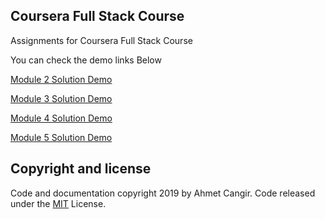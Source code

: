 ## Coursera Full Stack Course

Assignments for Coursera Full Stack Course

You can check the demo links Below 

[Module 2 Solution Demo](https://statixdesign.github.io/coursera-full-stack-course/module2-solution/)

[Module 3 Solution Demo](https://statixdesign.github.io/coursera-full-stack-course/module3-solution/)

[Module 4 Solution Demo](https://statixdesign.github.io/coursera-full-stack-course/module4-solution/)

[Module 5 Solution Demo](https://statixdesign.github.io/coursera-full-stack-course/module5-solution/)

## Copyright and license
Code and documentation copyright 2019 by Ahmet Cangir. Code released under the [MIT](https://github.com/statixdesign/coursera-full-stack-course/blob/master/LICENSE.md) License.
